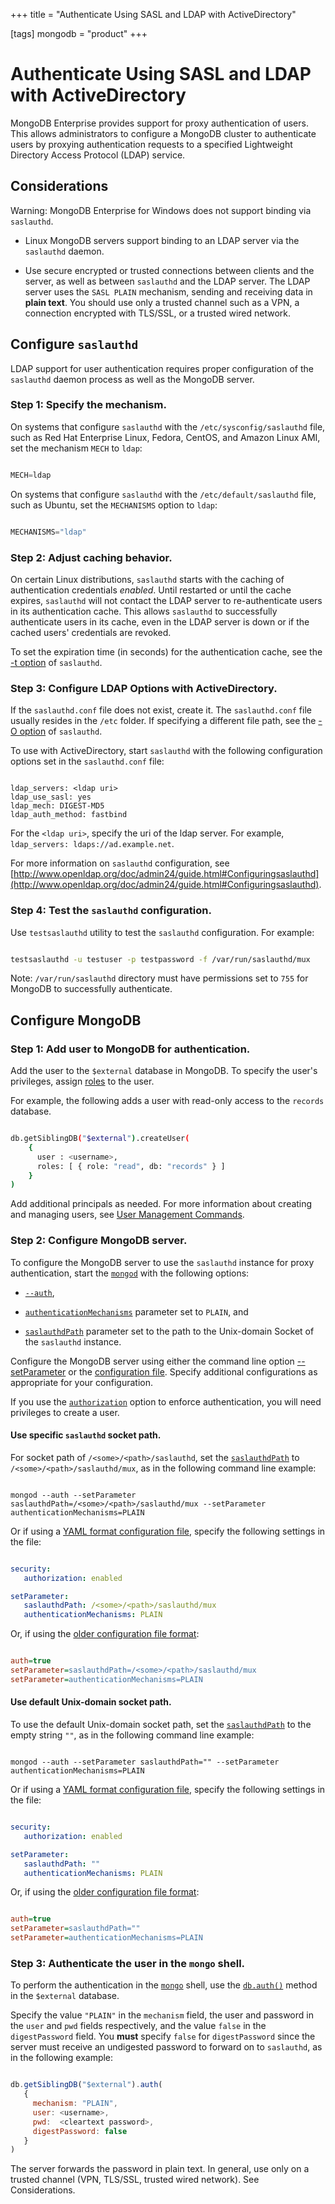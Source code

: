 +++
title = "Authenticate Using SASL and LDAP with ActiveDirectory"

[tags]
mongodb = "product"
+++

# Authenticate Using SASL and LDAP with ActiveDirectory

MongoDB Enterprise provides support for proxy authentication of users.
This allows administrators to configure a MongoDB cluster to
authenticate users by proxying authentication requests to a specified
Lightweight Directory Access Protocol (LDAP) service.


## Considerations

Warning: MongoDB Enterprise for Windows does not support binding via ``saslauthd``.

* Linux MongoDB servers support binding to an LDAP server via the ``saslauthd`` daemon.

* Use secure encrypted or trusted connections between clients and the server, as well as between ``saslauthd`` and the LDAP server. The LDAP server uses the ``SASL PLAIN`` mechanism, sending and receiving data in **plain text**. You should use only a trusted channel such as a VPN, a connection encrypted with TLS/SSL, or a trusted wired network.


## Configure ``saslauthd``

LDAP support for user authentication requires proper configuration of
the ``saslauthd`` daemon process as well as the MongoDB server.


### Step 1: Specify the mechanism.

On systems that configure ``saslauthd`` with the
``/etc/sysconfig/saslauthd`` file, such as Red Hat Enterprise Linux,
Fedora, CentOS, and Amazon Linux AMI, set the mechanism ``MECH`` to
``ldap``:

```javascript

MECH=ldap

```

On systems that configure ``saslauthd`` with the
``/etc/default/saslauthd`` file, such as Ubuntu, set the ``MECHANISMS``
option to ``ldap``:

```javascript

MECHANISMS="ldap"

```


### Step 2: Adjust caching behavior.

On certain Linux distributions, ``saslauthd`` starts with the caching
of authentication credentials *enabled*. Until restarted or until the
cache expires, ``saslauthd`` will not contact the LDAP server to
re-authenticate users in its authentication cache. This allows
``saslauthd`` to successfully authenticate users in its cache, even in
the LDAP server is down or if the cached users' credentials are revoked.

To set the expiration time (in seconds) for the authentication cache, see
the [-t option](http://www.linuxcommand.org/man_pages/saslauthd8.html) of
``saslauthd``.


### Step 3: Configure LDAP Options with ActiveDirectory.

If the ``saslauthd.conf`` file does not exist, create it.
The ``saslauthd.conf`` file usually resides in the ``/etc``
folder. If specifying a different file path, see the
[-O option](http://www.linuxcommand.org/man_pages/saslauthd8.html) of
``saslauthd``.

To use with ActiveDirectory, start ``saslauthd`` with the following
configuration options set in the ``saslauthd.conf`` file:

```

ldap_servers: <ldap uri>
ldap_use_sasl: yes
ldap_mech: DIGEST-MD5
ldap_auth_method: fastbind

```

For the ``<ldap uri>``, specify the uri of the ldap server. For
example, ``ldap_servers: ldaps://ad.example.net``.

For more information on ``saslauthd`` configuration, see
[http://www.openldap.org/doc/admin24/guide.html#Configuringsaslauthd](http://www.openldap.org/doc/admin24/guide.html#Configuringsaslauthd).


### Step 4: Test the ``saslauthd`` configuration.

Use ``testsaslauthd`` utility to test the ``saslauthd``
configuration. For example:

```sh

testsaslauthd -u testuser -p testpassword -f /var/run/saslauthd/mux

```

Note: ``/var/run/saslauthd`` directory must have permissions set to ``755`` for MongoDB to successfully authenticate.


## Configure MongoDB


### Step 1: Add user to MongoDB for authentication.

Add the user to the ``$external`` database in MongoDB. To specify the
user's privileges, assign [roles](https://docs.mongodb.com/manual/core/authorization) to the
user.

For example, the following adds a user with read-only access to
the ``records`` database.

```sh

db.getSiblingDB("$external").createUser(
    {
      user : <username>,
      roles: [ { role: "read", db: "records" } ]
    }
)

```

Add additional principals as needed. For more
information about creating and managing users, see
[User Management Commands](https://docs.mongodb.com/manual/reference/command/nav-user-management).


### Step 2: Configure MongoDB server.

To configure the MongoDB server to use the ``saslauthd`` instance for
proxy authentication, start the [``mongod``](https://docs.mongodb.com/manual/reference/program/mongod/#bin.mongod) with the following
options:

* [``--auth``](https://docs.mongodb.com/manual/reference/program/mongod/#cmdoption-auth),

* [``authenticationMechanisms``](https://docs.mongodb.com/manual/reference/parameters/#param.authenticationMechanisms) parameter set to ``PLAIN``, and

* [``saslauthdPath``](https://docs.mongodb.com/manual/reference/parameters/#param.saslauthdPath) parameter set to the path to the Unix-domain Socket of the ``saslauthd`` instance.

Configure the MongoDB server using either the command line option
[--setParameter](https://docs.mongodb.com/manual/reference/parameters) or the
[configuration file](https://docs.mongodb.com/manual/reference/configuration-options). Specify
additional configurations as appropriate for your configuration.

If you use the [``authorization``](https://docs.mongodb.com/manual/reference/configuration-options/#security.authorization) option to enforce
authentication, you will need privileges to create a user.


#### Use specific ``saslauthd`` socket path.

For socket path of ``/<some>/<path>/saslauthd``, set the
[``saslauthdPath``](https://docs.mongodb.com/manual/reference/parameters/#param.saslauthdPath) to ``/<some>/<path>/saslauthd/mux``,
as in the following command line example:

```

mongod --auth --setParameter saslauthdPath=/<some>/<path>/saslauthd/mux --setParameter authenticationMechanisms=PLAIN

```

Or if using a [YAML format configuration file](https://docs.mongodb.com/manual/reference/configuration-options), specify the following settings in
the file:

```yaml

security:
   authorization: enabled

setParameter:
   saslauthdPath: /<some>/<path>/saslauthd/mux
   authenticationMechanisms: PLAIN

```

Or, if using the [older configuration file format](https://docs.mongodb.com/v2.4/reference/configuration-options):

```ini

auth=true
setParameter=saslauthdPath=/<some>/<path>/saslauthd/mux
setParameter=authenticationMechanisms=PLAIN

```


#### Use default Unix-domain socket path.

To use the default Unix-domain socket path, set the
[``saslauthdPath``](https://docs.mongodb.com/manual/reference/parameters/#param.saslauthdPath) to the empty string ``""``, as in the
following command line example:

```

mongod --auth --setParameter saslauthdPath="" --setParameter authenticationMechanisms=PLAIN

```

Or if using a [YAML format configuration file](https://docs.mongodb.com/manual/reference/configuration-options), specify the following settings in
the file:

```yaml

security:
   authorization: enabled

setParameter:
   saslauthdPath: ""
   authenticationMechanisms: PLAIN

```

Or, if using the [older configuration file format](https://docs.mongodb.com/v2.4/reference/configuration-options):

```ini

auth=true
setParameter=saslauthdPath=""
setParameter=authenticationMechanisms=PLAIN

```


### Step 3: Authenticate the user in the ``mongo`` shell.

To perform the authentication in the [``mongo``](https://docs.mongodb.com/manual/reference/program/mongo/#bin.mongo) shell, use the
[``db.auth()``](https://docs.mongodb.com/manual/reference/method/db.auth/#db.auth) method in the ``$external`` database.

Specify the value ``"PLAIN"`` in the ``mechanism`` field, the user and
password in the ``user`` and ``pwd`` fields respectively, and the
value ``false`` in the ``digestPassword`` field. You **must** specify
``false`` for ``digestPassword`` since the server must receive an
undigested password to forward on to ``saslauthd``, as in the
following example:

```javascript

db.getSiblingDB("$external").auth(
   {
     mechanism: "PLAIN",
     user: <username>,
     pwd:  <cleartext password>,
     digestPassword: false
   }
)

```

The server forwards the password in plain text. In general, use only on
a trusted channel (VPN, TLS/SSL, trusted wired network). See
Considerations.
